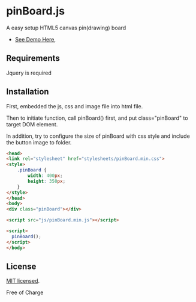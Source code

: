 pinBoard.js
===========

A easy setup HTML5 canvas pin(drawing) board 
* [See Demo Here](http://hsin-hsinpa.rhcloud.com/project/53f9879cfcaf300000b64590),

## Requirements
Jquery is required

## Installation
First, embedded the js, css and image file into html file.

Then to initiate function, call pinBoard() first, and put class="pinBoard" to target DOM element.

In addition, try to configure the size of pinBoard with css style and include the button image to folder.


```html
<head>
<link rel="stylesheet" href="stylesheets/pinBoard.min.css">
<style>
	.pinBoard {
		width: 400px;
		height: 350px;
	}
</style>
</head>
<body>
<div class="pinBoard"></div>

<script src="js/pinBoard.min.js"></script>

<script>
  pinBoard();
</script>
</body>
```
## License
[MIT licensed](LICENSE).

Free of Charge
